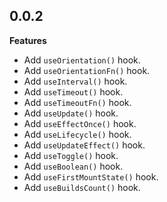 ## 0.0.2

**Features**
- Add `useOrientation()` hook.
- Add `useOrientationFn()` hook.
- Add `useInterval()` hook.
- Add `useTimeout()` hook.
- Add `useTimeoutFn()` hook.
- Add `useUpdate()` hook.
- Add `useEffectOnce()` hook.
- Add `useLifecycle()` hook.
- Add `useUpdateEffect()` hook.
- Add `useToggle()` hook.
- Add `useBoolean()` hook.
- Add `useFirstMountState()` hook.
- Add `useBuildsCount()` hook.
